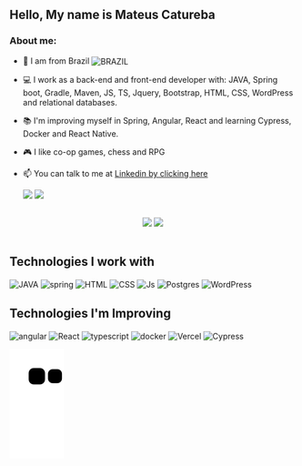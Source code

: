 ## Hello, My name is Mateus Catureba
### About me:
- 🏡 I am from Brazil <img align="center" alt="BRAZIL" height="30" src="https://user-images.githubusercontent.com/85377721/221249556-809bcbc7-7663-4fe7-827e-1608471991a0.png" />
- 💻 I work as a back-end and front-end developer with: JAVA, Spring boot, Gradle, Maven, JS, TS, Jquery, Bootstrap, HTML, CSS, WordPress and relational databases.
- 📚 I'm improving myself in Spring, Angular, React and learning Cypress, Docker and React Native.
- 🎮 I like co-op games, chess and RPG
- 📫 You can talk to me at <a target="_blank" href="https://linkedin.com/in/catureba">Linkedin by clicking here</a>

  <div>
  <a href = "mailto:caturebadev@gmail.com" target="_blank"><img src="https://img.shields.io/badge/-Gmail-%23333?style=for-the-badge&logo=gmail&logoColor=white" target="_blank"></a>
  <a href="https://www.linkedin.com/in/catureba" target="_blank"><img src="https://img.shields.io/badge/-LinkedIn-%230077B5?style=for-the-badge&logo=linkedin&logoColor=white"></a> 
  </div>
  
  ##
  
<div align="center" >
  <img  height="180em" src="https://github-readme-stats.vercel.app/api?username=catureba&show_icons=true&theme=dark&count_private=true"/>
  <img height="180em" src="https://github-readme-stats.vercel.app/api/top-langs/?username=catureba&layout=compact&langs_count=10&theme=dark"/>
</div>
  
<div style="display: inline_block"><br>
  
  ## Technologies I work with
  
  <img align="center" alt="JAVA" height="30" width="40" src="https://cdn.jsdelivr.net/gh/devicons/devicon/icons/java/java-original.svg" />
  <img align="center" alt="spring" height="30" width="40" src="https://cdn.jsdelivr.net/gh/devicons/devicon/icons/spring/spring-original.svg" />
  <img align="center" alt="HTML" height="30" width="40" src="https://cdn.jsdelivr.net/gh/devicons/devicon/icons/html5/html5-original.svg" />
  <img align="center" alt="CSS" height="30" width="40" src="https://cdn.jsdelivr.net/gh/devicons/devicon/icons/css3/css3-original.svg" />
  <img align="center" alt="Js" height="30" width="40" src="https://cdn.jsdelivr.net/gh/devicons/devicon/icons/javascript/javascript-plain.svg"/>
  <img align="center" alt="Postgres" height="30" width="40" src="https://www.vectorlogo.zone/logos/postgresql/postgresql-icon.svg" />
  <img align="center" alt="WordPress" height="30" width="40" src="https://cdn.jsdelivr.net/gh/devicons/devicon/icons/wordpress/wordpress-plain.svg">

  ## Technologies I'm Improving

  <img align="center" alt="angular" height="30" width="40" src="https://cdn.jsdelivr.net/gh/devicons/devicon/icons/angularjs/angularjs-original.svg" />
  <img align="center" alt="React" height="30" width="40" src="https://www.vectorlogo.zone/logos/reactjs/reactjs-icon.svg" />
  <img align="center" alt="typescript" height="30" width="40" src="https://cdn.jsdelivr.net/gh/devicons/devicon/icons/typescript/typescript-plain.svg" />
  <img align="center" alt="docker" height="30" width="40" src="https://cdn.jsdelivr.net/gh/devicons/devicon/icons/docker/docker-original.svg" />
  <img align="center" alt="Vercel" height="30" width="40" src="https://www.svgrepo.com/show/327408/logo-vercel.svg" />
  <img align="center" alt="Cypress" height="30" src="https://asset.brandfetch.io/idIq_kF0rb/idv3zwmSiY.jpeg" />
  
  ![Snake animation](https://github.com/catureba/catureba/blob/output/github-contribution-grid-snake.svg)
  
</div>
